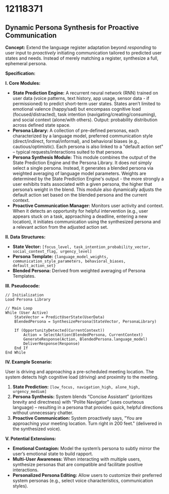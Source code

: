 # 12118371

## Dynamic Persona Synthesis for Proactive Communication

**Concept:** Extend the language register adaptation beyond *responding* to user input to *proactively* initiating communication tailored to predicted user states and needs. Instead of merely matching a register, synthesize a full, ephemeral persona.

**Specification:**

**I. Core Modules:**

*   **State Prediction Engine:** A recurrent neural network (RNN) trained on user data (voice patterns, text history, app usage, sensor data - if permissioned) to predict short-term user states. States aren’t limited to emotional valence (happy/sad) but encompass cognitive load (focused/distracted), task intention (navigating/creating/consuming), and social context (alone/with others). Output: probability distribution across defined state space.
*   **Persona Library:** A collection of pre-defined personas, each characterized by a language model, preferred communication style (direct/indirect, formal/informal), and behavioral biases (e.g., cautious/optimistic).  Each persona is also linked to a "default action set" – typical requests/interactions suited to that persona.
*   **Persona Synthesis Module:** This module combines the output of the State Prediction Engine and the Persona Library.  It does *not* simply select a single persona. Instead, it generates a blended persona via weighted averaging of language model parameters. Weights are determined by the State Prediction Engine's output - the more strongly a user exhibits traits associated with a given persona, the higher that persona’s weight in the blend. This module also dynamically adjusts the default action set based on the blended persona and the current context.
*   **Proactive Communication Manager:**  Monitors user activity and context.  When it detects an opportunity for helpful intervention (e.g., user appears stuck on a task, approaching a deadline, entering a new location), it initiates communication using the synthesized persona and a relevant action from the adjusted action set.

**II. Data Structures:**

*   **State Vector:** `[focus_level, task_intention_probability_vector, social_context_flag, urgency_level]`
*   **Persona Template:**  `{language_model_weights, communication_style_parameters, behavioral_biases, default_action_set}`
*   **Blended Persona:** Derived from weighted averaging of Persona Templates.

**III. Pseudocode:**

```
// Initialization
Load Persona Library

// Main Loop
While (User Active)
    StateVector = PredictUserState(UserData)
    BlendedPersona = SynthesizePersona(StateVector, PersonaLibrary)

    If (OpportunityDetected(CurrentContext))
        Action = SelectAction(BlendedPersona, CurrentContext)
        GenerateResponse(Action, BlendedPersona.language_model)
        DeliverResponse(Response)
    End If
End While
```

**IV. Example Scenario:**

User is driving and approaching a pre-scheduled meeting location. The system detects high cognitive load (driving) and proximity to the meeting.

1.  **State Prediction:** `[low_focus, navigation_high, alone_high, urgency_medium]`
2.  **Persona Synthesis:** System blends “Concise Assistant” (prioritizes brevity and directness) with “Polite Navigator” (uses courteous language) – resulting in a persona that provides quick, helpful directions without unnecessary chatter.
3.  **Proactive Communication:** System proactively says, "You are approaching your meeting location. Turn right in 200 feet." (delivered in the synthesized voice).

**V. Potential Extensions:**

*   **Emotional Contagion:** Model the system’s persona to subtly mirror the user’s emotional state to build rapport.
*   **Multi-User Awareness:** When interacting with multiple users, synthesize personas that are compatible and facilitate positive interactions.
*   **Personalized Persona Editing:** Allow users to customize their preferred system personas (e.g., select voice characteristics, communication styles).